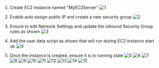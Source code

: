 
1. Create EC2 instance named "MyEC2Server"
![1](https://github.com/prashantlangade306/12weeksawschallenge/assets/57378421/0a31d2d3-d9c9-4caa-8de8-d47bc8333f0a)

2. Enable auto assign public IP and create a new security group
![2](https://github.com/prashantlangade306/12weeksawschallenge/assets/57378421/b0d5e9f1-dd74-47b6-856e-87f2173f7511)

3. Ensure to edit Network Settings and update the inbound Security Group rules as shown
![3](https://github.com/prashantlangade306/12weeksawschallenge/assets/57378421/3991f288-09b4-4eb6-ae30-b0ea11f9744c)

4. Add the user data script as shown that will run during EC2 instance start up
![4](https://github.com/prashantlangade306/12weeksawschallenge/assets/57378421/3afc971f-ee52-4288-9ee9-56aa040e61c6)

5. Once the instance is created, ensure it is in running state
![5](https://github.com/prashantlangade306/12weeksawschallenge/assets/57378421/2d523433-edfe-4aea-86ad-0c1bf31d502b)
![6](https://github.com/prashantlangade306/12weeksawschallenge/assets/57378421/0fec2fd3-1946-4c10-8a95-5327cb22580c)
![7](https://github.com/prashantlangade306/12weeksawschallenge/assets/57378421/1f427a5a-74f3-4c2c-9dde-6e5e77061ced)
![8](https://github.com/prashantlangade306/12weeksawschallenge/assets/57378421/d99cedb7-0bac-4e99-8e38-bbb1cb186a63)
![9](https://github.com/prashantlangade306/12weeksawschallenge/assets/57378421/e1fe875f-c74a-4c5c-b44e-052bcdf4410f)
![10](https://github.com/prashantlangade306/12weeksawschallenge/assets/57378421/f198d313-8009-4872-81ed-4189de25ea78)
![11](https://github.com/prashantlangade306/12weeksawschallenge/assets/57378421/ace01784-4013-4d10-ae8d-c8ae9c359c6e)
![12](https://github.com/prashantlangade306/12weeksawschallenge/assets/57378421/88b4bf13-cdc8-4e85-8acf-5a6d9b1f34b4)
![13](https://github.com/prashantlangade306/12weeksawschallenge/assets/57378421/847d3109-0592-484f-b8fc-059c5f65e1ef)
![14](https://github.com/prashantlangade306/12weeksawschallenge/assets/57378421/26ff5e39-5ea1-4e58-bc13-9fcdc9dddc04)
![15](https://github.com/prashantlangade306/12weeksawschallenge/assets/57378421/d06515c8-7af9-4eec-9479-b5d451522b7f)
